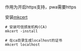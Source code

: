 
作用为开启https支持，pwa需要https

安装[mkcert](https://github.com/FiloSottile/mkcert)

```shell
# 安装可信颁发机构(CA)
mkcert -install

# 在ca目录生成localhost的证书
mkcert localhost
```
